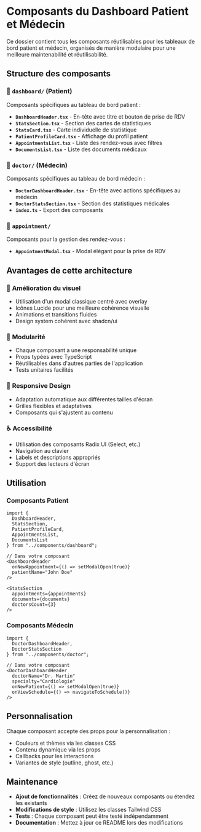 # Composants du Dashboard Patient et Médecin

Ce dossier contient tous les composants réutilisables pour les tableaux de bord patient et médecin, organisés de manière modulaire pour une meilleure maintenabilité et réutilisabilité.

## Structure des composants

### 📁 `dashboard/` (Patient)
Composants spécifiques au tableau de bord patient :

- **`DashboardHeader.tsx`** - En-tête avec titre et bouton de prise de RDV
- **`StatsSection.tsx`** - Section des cartes de statistiques
- **`StatsCard.tsx`** - Carte individuelle de statistique
- **`PatientProfileCard.tsx`** - Affichage du profil patient
- **`AppointmentsList.tsx`** - Liste des rendez-vous avec filtres
- **`DocumentsList.tsx`** - Liste des documents médicaux

### 📁 `doctor/` (Médecin)
Composants spécifiques au tableau de bord médecin :

- **`DoctorDashboardHeader.tsx`** - En-tête avec actions spécifiques au médecin
- **`DoctorStatsSection.tsx`** - Section des statistiques médicales
- **`index.ts`** - Export des composants

### 📁 `appointment/`
Composants pour la gestion des rendez-vous :

- **`AppointmentModal.tsx`** - Modal élégant pour la prise de RDV

## Avantages de cette architecture

### 🎨 **Amélioration du visuel**
- Utilisation d'un modal classique centré avec overlay
- Icônes Lucide pour une meilleure cohérence visuelle
- Animations et transitions fluides
- Design system cohérent avec shadcn/ui

### 🔧 **Modularité**
- Chaque composant a une responsabilité unique
- Props typées avec TypeScript
- Réutilisables dans d'autres parties de l'application
- Tests unitaires facilités

### 📱 **Responsive Design**
- Adaptation automatique aux différentes tailles d'écran
- Grilles flexibles et adaptatives
- Composants qui s'ajustent au contenu

### ♿ **Accessibilité**
- Utilisation des composants Radix UI (Select, etc.)
- Navigation au clavier
- Labels et descriptions appropriés
- Support des lecteurs d'écran

## Utilisation

### Composants Patient
```tsx
import { 
  DashboardHeader,
  StatsSection,
  PatientProfileCard,
  AppointmentsList,
  DocumentsList 
} from "../components/dashboard";

// Dans votre composant
<DashboardHeader 
  onNewAppointment={() => setModalOpen(true)}
  patientName="John Doe"
/>

<StatsSection 
  appointments={appointments}
  documents={documents}
  doctorsCount={3}
/>
```

### Composants Médecin
```tsx
import { 
  DoctorDashboardHeader,
  DoctorStatsSection
} from "../components/doctor";

// Dans votre composant
<DoctorDashboardHeader 
  doctorName="Dr. Martin"
  specialty="Cardiologie"
  onNewPatient={() => setModalOpen(true)}
  onViewSchedule={() => navigateToSchedule()}
/>
```

## Personnalisation

Chaque composant accepte des props pour la personnalisation :
- Couleurs et thèmes via les classes CSS
- Contenu dynamique via les props
- Callbacks pour les interactions
- Variantes de style (outline, ghost, etc.)

## Maintenance

- **Ajout de fonctionnalités** : Créez de nouveaux composants ou étendez les existants
- **Modifications de style** : Utilisez les classes Tailwind CSS
- **Tests** : Chaque composant peut être testé indépendamment
- **Documentation** : Mettez à jour ce README lors des modifications
